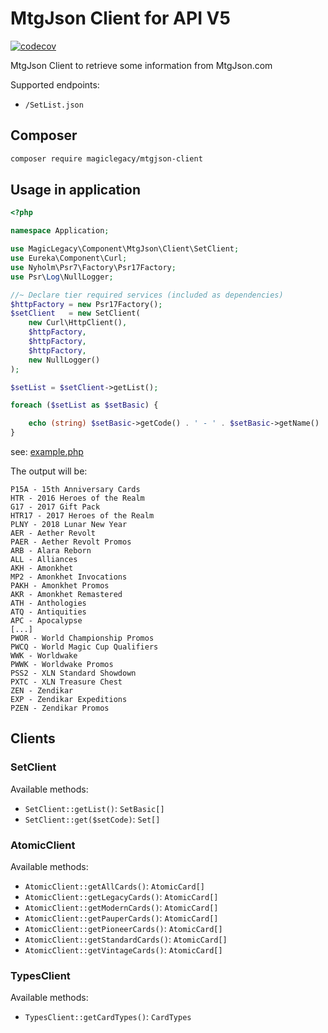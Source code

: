 # MtgJson Client for API V5


[![codecov](https://codecov.io/gh/MagicLegacy/mtgjson-client/branch/master/graph/badge.svg)](https://codecov.io/gh/MagicLegacy/mtgjson-client)


MtgJson Client to retrieve some information from MtgJson.com

Supported endpoints:
 * `/SetList.json`


## Composer
```bash
composer require magiclegacy/mtgjson-client
```

## Usage in application
```php
<?php

namespace Application;

use MagicLegacy\Component\MtgJson\Client\SetClient;
use Eureka\Component\Curl;
use Nyholm\Psr7\Factory\Psr17Factory;
use Psr\Log\NullLogger;

//~ Declare tier required services (included as dependencies)
$httpFactory = new Psr17Factory();
$setClient   = new SetClient(
    new Curl\HttpClient(),
    $httpFactory,
    $httpFactory,
    $httpFactory,
    new NullLogger()
);

$setList = $setClient->getList();

foreach ($setList as $setBasic) {

    echo (string) $setBasic->getCode() . ' - ' . $setBasic->getName() . PHP_EOL;
}
```
see: [example.php](./examples/SetList.php)

The output will be:
```text
P15A - 15th Anniversary Cards
HTR - 2016 Heroes of the Realm
G17 - 2017 Gift Pack
HTR17 - 2017 Heroes of the Realm
PLNY - 2018 Lunar New Year
AER - Aether Revolt
PAER - Aether Revolt Promos
ARB - Alara Reborn
ALL - Alliances
AKH - Amonkhet
MP2 - Amonkhet Invocations
PAKH - Amonkhet Promos
AKR - Amonkhet Remastered
ATH - Anthologies
ATQ - Antiquities
APC - Apocalypse
[...]
PWOR - World Championship Promos
PWCQ - World Magic Cup Qualifiers
WWK - Worldwake
PWWK - Worldwake Promos
PSS2 - XLN Standard Showdown
PXTC - XLN Treasure Chest
ZEN - Zendikar
EXP - Zendikar Expeditions
PZEN - Zendikar Promos
```

## Clients

### SetClient

Available methods:
 * `SetClient::getList()`: `SetBasic[]`
 * `SetClient::get($setCode)`: `Set[]`
 
 
### AtomicClient

Available methods:
 * `AtomicClient::getAllCards()`: `AtomicCard[]`
 * `AtomicClient::getLegacyCards()`: `AtomicCard[]`
 * `AtomicClient::getModernCards()`: `AtomicCard[]`
 * `AtomicClient::getPauperCards()`: `AtomicCard[]`
 * `AtomicClient::getPioneerCards()`: `AtomicCard[]`
 * `AtomicClient::getStandardCards()`: `AtomicCard[]`
 * `AtomicClient::getVintageCards()`: `AtomicCard[]`
  
### TypesClient

Available methods:
 * `TypesClient::getCardTypes()`: `CardTypes`